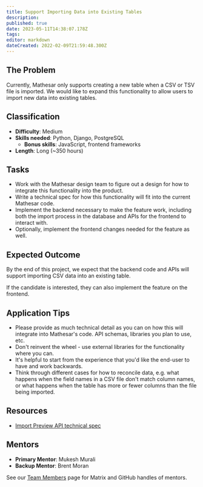 ```yaml
---
title: Support Importing Data into Existing Tables
description: 
published: true
date: 2023-05-11T14:38:07.178Z
tags: 
editor: markdown
dateCreated: 2022-02-09T21:59:48.300Z
---
```


## The Problem
Currently, Mathesar only supports creating a new table when a CSV or TSV file is imported. We would like to expand this functionality to allow users to import new data into existing tables.

## Classification
- **Difficulty**: Medium
- **Skills needed**: Python, Django, PostgreSQL
  - **Bonus skills**: JavaScript, frontend frameworks
- **Length**: Long (~350 hours)

## Tasks
- Work with the Mathesar design team to figure out a design for how to integrate this functionality into the product.
- Write a technical spec for how this functionality will fit into the current Mathesar code.
- Implement the backend necessary to make the feature work, including both the import process in the database and APIs for the frontend to interact with.
- Optionally, implement the frontend changes needed for the feature as well.

## Expected Outcome
By the end of this project, we expect that the backend code and APIs will support importing CSV data into an existing table.

If the candidate is interested, they can also implement the feature on the frontend.

## Application Tips
- Please provide as much technical detail as you can on how this will integrate into Mathesar's code. API schemas, libraries you plan to use, etc.
- Don't reinvent the wheel - use external libraries for the functionality where you can.
- It's helpful to start from the experience that you'd like the end-user to have and work backwards.
- Think through different cases for how to reconcile data, e.g. what happens when the field names in a CSV file don't match column names, or what happens when the table has more or fewer columns than the file being imported.

## Resources
- [Import Preview API technical spec](/en/engineering/specs/import-preview-api)

## Mentors
- **Primary Mentor**: Mukesh Murali
- **Backup Mentor**: Brent Moran

See our [Team Members](/en/team/members) page for Matrix and GitHub handles of mentors.